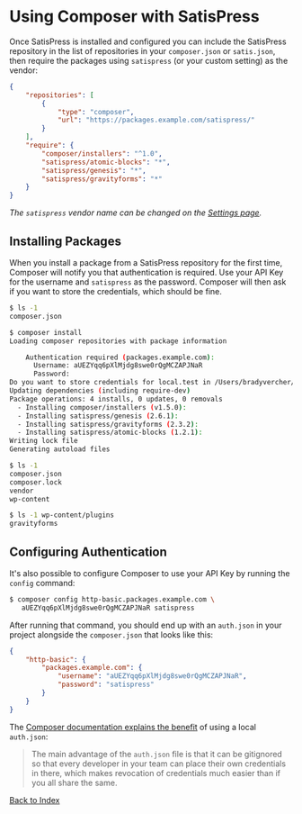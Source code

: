 # Using Composer with SatisPress

Once SatisPress is installed and configured you can include the SatisPress repository in the list of repositories in your `composer.json` or `satis.json`, then require the packages using `satispress` (or your custom setting) as the vendor:

```json
{
	"repositories": [
		{
			"type": "composer",
			"url": "https://packages.example.com/satispress/"
		}
	],
	"require": {
		"composer/installers": "^1.0",
		"satispress/atomic-blocks": "*",
		"satispress/genesis": "*",
		"satispress/gravityforms": "*"
	}
}
```

_The `satispress` vendor name can be changed on the [Settings page](settings.md)._

## Installing Packages

When you install a package from a SatisPress repository for the first time, Composer will notify you that authentication is required. Use your API Key for the username and `satispress` as the password. Composer will then ask if you want to store the credentials, which should be fine.

```sh
$ ls -1
composer.json

$ composer install
Loading composer repositories with package information

    Authentication required (packages.example.com):
      Username: aUEZYqq6pXlMjdg8swe0rQgMCZAPJNaR
      Password:
Do you want to store credentials for local.test in /Users/bradyvercher/.composer/auth.json ? [Yn] y
Updating dependencies (including require-dev)
Package operations: 4 installs, 0 updates, 0 removals
  - Installing composer/installers (v1.5.0):
  - Installing satispress/genesis (2.6.1):
  - Installing satispress/gravityforms (2.3.2):
  - Installing satispress/atomic-blocks (1.2.1):
Writing lock file
Generating autoload files

$ ls -1
composer.json
composer.lock
vendor
wp-content

$ ls -1 wp-content/plugins
gravityforms
```

## Configuring Authentication

It's also possible to configure Composer to use your API Key by running the `config` command:

```sh
$ composer config http-basic.packages.example.com \
   aUEZYqq6pXlMjdg8swe0rQgMCZAPJNaR satispress
```

After running that command, you should end up with an `auth.json` in your project alongside the `composer.json` that looks like this:

```json
{
    "http-basic": {
        "packages.example.com": {
            "username": "aUEZYqq6pXlMjdg8swe0rQgMCZAPJNaR",
            "password": "satispress"
        }
    }
}
```

The [Composer documentation explains the benefit](https://getcomposer.org/doc/articles/http-basic-authentication.md) of using a local `auth.json`:
 
> The main advantage of the `auth.json` file is that it can be gitignored so that every developer in your team can place their own credentials in there, which makes revocation of credentials much easier than if you all share the same.

[Back to Index](index.md)

